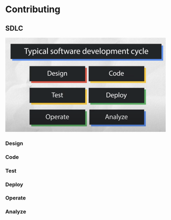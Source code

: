 # Contributing

## SDLC

![SDLC](./sdlc.png)

### Design

### Code

### Test

### Deploy

### Operate

### Analyze
